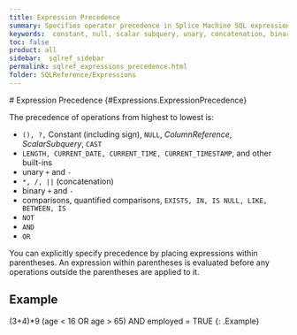```yaml
---
title: Expression Precedence
summary: Specifies operator precedence in Splice Machine SQL expressions.
keywords:  constant, null, scalar subquery, unary, concatenation, binary, operators, operator precedence, comparison, quantified comparisons, logical, parentheses
toc: false
product: all
sidebar:  sqlref_sidebar
permalink: sqlref_expressions_precedence.html
folder: SQLReference/Expressions
---
```

<section>
<div class="TopicContent" data-swiftype-index="true" markdown="1">
# Expression Precedence   {#Expressions.ExpressionPrecedence}

The precedence of operations from highest to lowest is:

* `(), ?,` Constant (including sign), `NULL`, *ColumnReference*,
  *ScalarSubquery*, `CAST`
* `LENGTH, CURRENT_DATE, CURRENT_TIME, CURRENT_TIMESTAMP`, and other
  built-ins
* unary `+` and `-`
* `*, /, ||` (concatenation)
* binary `+` and `-`
* comparisons, quantified comparisons, `EXISTS, IN, IS NULL, LIKE,
  BETWEEN, IS`
* `NOT`
* `AND`
* `OR`

You can explicitly specify precedence by placing expressions within
parentheses. An expression within parentheses is evaluated before any
operations outside the parentheses are applied to it.

## Example

<div class="preWrapper" markdown="1">
    (3+4)*9
    (age < 16 OR age > 65) AND employed = TRUE
{: .Example}

</div>
</div>
</section>

